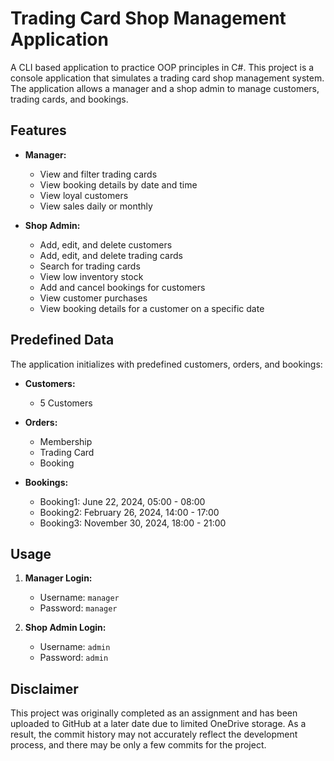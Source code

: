 # Trading Card Shop Management Application
A CLI based application to practice OOP principles in C#. This project is a console application that simulates a trading card shop management system. The application allows a manager and a shop admin to manage customers, trading cards, and bookings.

## Features

- **Manager:**
  - View and filter trading cards
  - View booking details by date and time
  - View loyal customers
  - View sales daily or monthly

- **Shop Admin:**
  - Add, edit, and delete customers
  - Add, edit, and delete trading cards
  - Search for trading cards
  - View low inventory stock
  - Add and cancel bookings for customers
  - View customer purchases
  - View booking details for a customer on a specific date

## Predefined Data

The application initializes with predefined customers, orders, and bookings:

- **Customers:**
  - 5 Customers

- **Orders:**
  - Membership
  - Trading Card
  - Booking

- **Bookings:**
  - Booking1: June 22, 2024, 05:00 - 08:00
  - Booking2: February 26, 2024, 14:00 - 17:00
  - Booking3: November 30, 2024, 18:00 - 21:00

## Usage

1. **Manager Login:**
   - Username: `manager`
   - Password: `manager`

2. **Shop Admin Login:**
   - Username: `admin`
   - Password: `admin`

## Disclaimer
This project was originally completed as an assignment and has been uploaded to GitHub at a later date due to limited OneDrive storage. As a result, the commit history may not accurately reflect the development process, and there may be only a few commits for the project.
